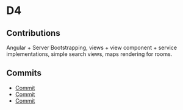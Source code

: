 # D4

## Contributions
Angular + Server Bootstrapping, views + view component + service implementations, simple search views, maps rendering for rooms.

## Commits
  - [Commit](https://github.com/CS310-2017Jan/cpsc310project_team37/commit/44dd613fdcb8d238bc27326a9273126c984d4ef2)
  - [Commit](https://github.com/CS310-2017Jan/cpsc310project_team37/commit/6bb6def8d4421ed687b074e6b14f946aee212cdc)
  - [Commit](https://github.com/CS310-2017Jan/cpsc310project_team37/commit/4271ec30b3d87211102077150cde929b3c1be75f)